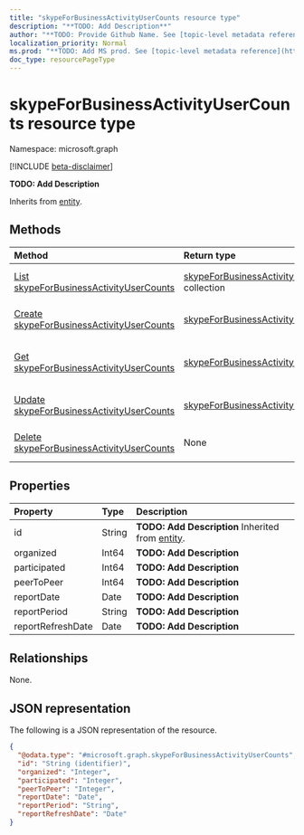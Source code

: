 ```yaml
---
title: "skypeForBusinessActivityUserCounts resource type"
description: "**TODO: Add Description**"
author: "**TODO: Provide Github Name. See [topic-level metadata reference](https://msgo.azurewebsites.net/add/document/guidelines/metadata.html#topic-level-metadata)**"
localization_priority: Normal
ms.prod: "**TODO: Add MS prod. See [topic-level metadata reference](https://msgo.azurewebsites.net/add/document/guidelines/metadata.html#topic-level-metadata)**"
doc_type: resourcePageType
---
```


# skypeForBusinessActivityUserCounts resource type

Namespace: microsoft.graph

[!INCLUDE [beta-disclaimer](../../includes/beta-disclaimer.md)]

**TODO: Add Description**


Inherits from [entity](../resources/entity.md).

## Methods
|Method|Return type|Description|
|:---|:---|:---|
|[List skypeForBusinessActivityUserCounts](../api/skypeforbusinessactivityusercounts-list.md)|[skypeForBusinessActivityUserCounts](../resources/skypeforbusinessactivityusercounts.md) collection|Get a list of the [skypeForBusinessActivityUserCounts](../resources/skypeforbusinessactivityusercounts.md) objects and their properties.|
|[Create skypeForBusinessActivityUserCounts](../api/skypeforbusinessactivityusercounts-create.md)|[skypeForBusinessActivityUserCounts](../resources/skypeforbusinessactivityusercounts.md)|Create a new [skypeForBusinessActivityUserCounts](../resources/skypeforbusinessactivityusercounts.md) object.|
|[Get skypeForBusinessActivityUserCounts](../api/skypeforbusinessactivityusercounts-get.md)|[skypeForBusinessActivityUserCounts](../resources/skypeforbusinessactivityusercounts.md)|Read the properties and relationships of a [skypeForBusinessActivityUserCounts](../resources/skypeforbusinessactivityusercounts.md) object.|
|[Update skypeForBusinessActivityUserCounts](../api/skypeforbusinessactivityusercounts-update.md)|[skypeForBusinessActivityUserCounts](../resources/skypeforbusinessactivityusercounts.md)|Update the properties of a [skypeForBusinessActivityUserCounts](../resources/skypeforbusinessactivityusercounts.md) object.|
|[Delete skypeForBusinessActivityUserCounts](../api/skypeforbusinessactivityusercounts-delete.md)|None|Deletes a [skypeForBusinessActivityUserCounts](../resources/skypeforbusinessactivityusercounts.md) object.|

## Properties
|Property|Type|Description|
|:---|:---|:---|
|id|String|**TODO: Add Description** Inherited from [entity](../resources/entity.md).|
|organized|Int64|**TODO: Add Description**|
|participated|Int64|**TODO: Add Description**|
|peerToPeer|Int64|**TODO: Add Description**|
|reportDate|Date|**TODO: Add Description**|
|reportPeriod|String|**TODO: Add Description**|
|reportRefreshDate|Date|**TODO: Add Description**|

## Relationships
None.

## JSON representation
The following is a JSON representation of the resource.
<!-- {
  "blockType": "resource",
  "keyProperty": "id",
  "@odata.type": "microsoft.graph.skypeForBusinessActivityUserCounts",
  "baseType": "microsoft.graph.entity",
  "openType": false
}
-->
``` json
{
  "@odata.type": "#microsoft.graph.skypeForBusinessActivityUserCounts",
  "id": "String (identifier)",
  "organized": "Integer",
  "participated": "Integer",
  "peerToPeer": "Integer",
  "reportDate": "Date",
  "reportPeriod": "String",
  "reportRefreshDate": "Date"
}
```

